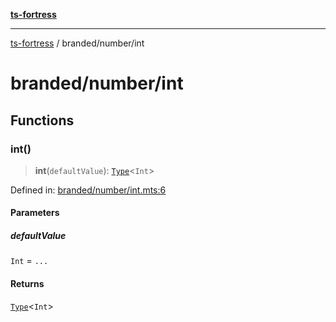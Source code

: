 [**ts-fortress**](../../README.md)

---

[ts-fortress](../../README.md) / branded/number/int

# branded/number/int

## Functions

### int()

> **int**(`defaultValue`): [`Type`](../../type.md#type)\<`Int`\>

Defined in: [branded/number/int.mts:6](https://github.com/noshiro-pf/ts-fortress/blob/main/src/branded/number/int.mts#L6)

#### Parameters

##### defaultValue

`Int` = `...`

#### Returns

[`Type`](../../type.md#type)\<`Int`\>
